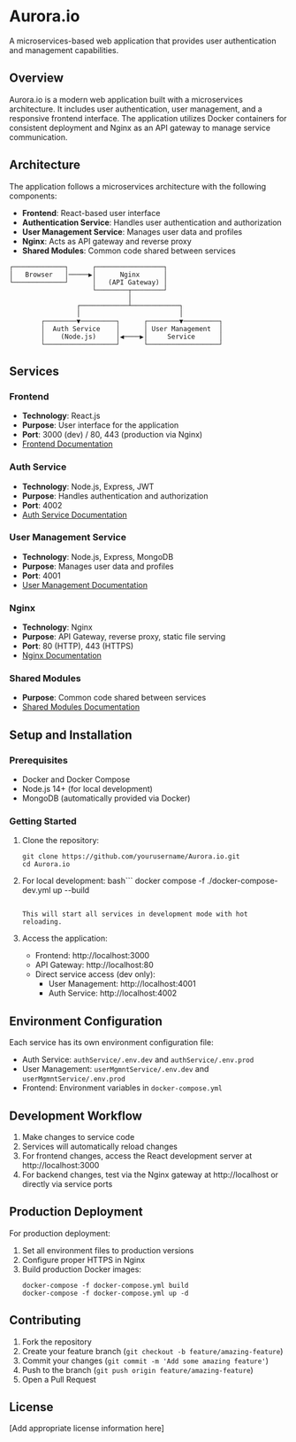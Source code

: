 # Aurora.io

A microservices-based web application that provides user authentication and management capabilities.

## Overview

Aurora.io is a modern web application built with a microservices architecture. It includes user authentication, user management, and a responsive frontend interface. The application utilizes Docker containers for consistent deployment and Nginx as an API gateway to manage service communication.

## Architecture

The application follows a microservices architecture with the following components:

- **Frontend**: React-based user interface
- **Authentication Service**: Handles user authentication and authorization
- **User Management Service**: Manages user data and profiles
- **Nginx**: Acts as API gateway and reverse proxy
- **Shared Modules**: Common code shared between services

```
┌─────────────┐      ┌─────────────────┐
│   Browser   │─────▶│      Nginx      │
└─────────────┘      │   (API Gateway) │
                     └────────┬────────┘
                              │
                 ┌────────────┴────────────┐
                 │                         │
        ┌────────▼─────────┐      ┌────────▼─────────┐
        │  Auth Service    │      │ User Management  │
        │    (Node.js)     │◀────▶│     Service      │
        └──────────────────┘      └──────────────────┘
```

## Services

### Frontend
- **Technology**: React.js
- **Purpose**: User interface for the application
- **Port**: 3000 (dev) / 80, 443 (production via Nginx)
- [Frontend Documentation](./frontend/README.md)

### Auth Service
- **Technology**: Node.js, Express, JWT
- **Purpose**: Handles authentication and authorization
- **Port**: 4002
- [Auth Service Documentation](./authService/README.md)

### User Management Service
- **Technology**: Node.js, Express, MongoDB
- **Purpose**: Manages user data and profiles
- **Port**: 4001
- [User Management Documentation](./userMgmntService/README.md)

### Nginx
- **Technology**: Nginx
- **Purpose**: API Gateway, reverse proxy, static file serving
- **Port**: 80 (HTTP), 443 (HTTPS)
- [Nginx Documentation](./nginx/README.md)

### Shared Modules
- **Purpose**: Common code shared between services
- [Shared Modules Documentation](./shared/README.md)

## Setup and Installation

### Prerequisites
- Docker and Docker Compose
- Node.js 14+ (for local development)
- MongoDB (automatically provided via Docker)

### Getting Started

1. Clone the repository:
   ```
   git clone https://github.com/yourusername/Aurora.io.git
   cd Aurora.io
   ```

2. For local development:
   bash```
   docker compose -f ./docker-compose-dev.yml up --build
   ```

   This will start all services in development mode with hot reloading.

3. Access the application:
   - Frontend: http://localhost:3000
   - API Gateway: http://localhost:80
   - Direct service access (dev only):
     - User Management: http://localhost:4001
     - Auth Service: http://localhost:4002

## Environment Configuration

Each service has its own environment configuration file:

- Auth Service: `authService/.env.dev` and `authService/.env.prod`
- User Management: `userMgmntService/.env.dev` and `userMgmntService/.env.prod`
- Frontend: Environment variables in `docker-compose.yml`

## Development Workflow

1. Make changes to service code
2. Services will automatically reload changes
3. For frontend changes, access the React development server at http://localhost:3000
4. For backend changes, test via the Nginx gateway at http://localhost or directly via service ports

## Production Deployment

For production deployment:

1. Set all environment files to production versions
2. Configure proper HTTPS in Nginx
3. Build production Docker images:
   ```
   docker-compose -f docker-compose.yml build
   docker-compose -f docker-compose.yml up -d
   ```

## Contributing

1. Fork the repository
2. Create your feature branch (`git checkout -b feature/amazing-feature`)
3. Commit your changes (`git commit -m 'Add some amazing feature'`)
4. Push to the branch (`git push origin feature/amazing-feature`)
5. Open a Pull Request

## License

[Add appropriate license information here]
